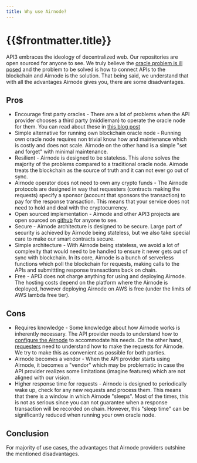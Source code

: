```yaml
---
title: Why use Airnode?
---
```


# {{$frontmatter.title}}

<TOC class="table-of-contents" :include-level="[2,3]" />

API3 embraces the ideology of decentralized web. Our repositories are open sourced for anyone to see. We truly believe
the [oracle problem is ill posed](https://medium.com/api3/the-api-connectivity-problem-bd7fa0420636) and the problem to
be solved is how to connect APIs to the blockchain and Airnode is the solution. That being said, we understand that with
all the advantages Airnode gives you, there are some disadvantages.

## Pros

- Encourage first party oracles - There are a lot of problems when the API provider chooses a third party (middleman) to
  operate the oracle node for them. You can read about these in
  [this blog post](https://medium.com/api3/first-party-vs-third-party-oracles-90356e3cffe5)
- Simple alternative for running own blockchain oracle node - Running own oracle node requires non trivial know how and
  maintenance which is costly and does not scale. Airnode on the other hand is a simple "set and forget" with minimal
  maintenance.
- Resilient - Airnode is designed to be stateless. This alone solves the majority of the problems compared to a
  traditional oracle node. Airnode treats the blockchain as the source of truth and it can not ever go out of sync.
- Airnode operator does not need to own any crypto funds - The Airnode protocols are designed in way that requesters
  (contracts making the requests) specify a sponsor (account that sponsors the transaction) to pay for the response
  transaction. This means that your service does not need to hold and deal with the cryptocurrency.
- Open sourced implementation - Airnode and other API3 projects are open sourced on [github](https://github.com/api3dao)
  for anyone to see.
- Secure - Airnode architecture is designed to be secure. Large part of security is achieved by Airnode being stateless,
  but we also take special care to make our smart contracts secure.
- Simple architecture - With Airnode being stateless, we avoid a lot of complexity that would need to be handled to
  ensure it never gets out of sync with blockchain. In its core, Airnode is a bunch of serverless functions which poll
  the blockchain for requests, making calls to the APIs and submittting response transactions back on chain.
- Free - API3 does not charge anything for using and deploying Airnode. The hosting costs depend on the platform where
  the Airnode is deployed, however deploying Airnode on AWS is free (under the limits of AWS lambda free tier).

## Cons

- Requires knowledge - Some knowledge about how Airnode works is inherently necessary. The API provider needs to
  understand how to
  [configure the Airnode](https://docs.api3.org/airnode/v1.0/grp-providers/guides/build-an-airnode/#configuration) to
  accommodate his needs. On the other hand, [requesters](https://docs.api3.org/airnode/v1.0/concepts/requester.html)
  need to understand how to make the requests for Airnode. We try to make this as convenient as possible for both
  parties.
- Airnode becomes a vendor - When the API provider starts using Airnode, it becomes a "vendor" which may be problematic
  in case the API provider realizes some limitations (imagine features) which are not aligned with our vision.
- Higher response time for requests - Airnode is designed to periodically wake up, check for any new requests and
process them. This means that there is a window in which Airnode "sleeps". Most of the times, this is not as serious
since you can not guarantee when a response transaction will be recorded on chain. However, this "sleep time" can be
significantly reduced when running your own oracle node.
<!-- TODO: provide benchmarks -->

## Conclusion

For majority of use cases, the advantages that Airnode providers outshine the mentioned disadvantages.
